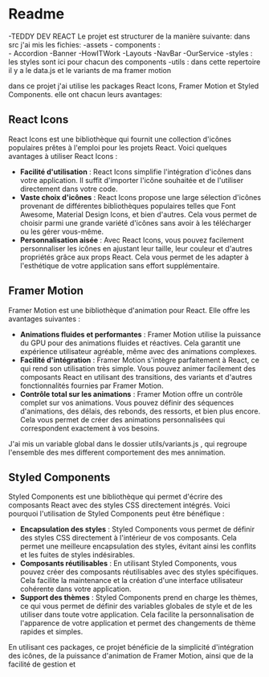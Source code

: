 # Readme
-TEDDY DEV REACT
Le projet est structurer de la manière suivante:
dans src j'ai mis les fichies:
                -assets
                - components :              
                    - Accordion
                    -Banner
                    -HowITWork
                    -Layouts
                    -NavBar
                    -OurService
                -styles : les styles sont ici pour chacun des components
                -utils : dans cette repertoire il y a le data.js et le variants de ma framer motion

dans ce projet j'ai utilise les packages React Icons, Framer Motion et Styled Components. elle ont chacun leurs avantages:

## React Icons

React Icons est une bibliothèque qui fournit une collection d'icônes populaires prêtes à l'emploi pour les projets React. Voici quelques avantages à utiliser React Icons :

- **Facilité d'utilisation** : React Icons simplifie l'intégration d'icônes dans votre application. Il suffit d'importer l'icône souhaitée et de l'utiliser directement dans votre code.
- **Vaste choix d'icônes** : React Icons propose une large sélection d'icônes provenant de différentes bibliothèques populaires telles que Font Awesome, Material Design Icons, et bien d'autres. Cela vous permet de choisir parmi une grande variété d'icônes sans avoir à les télécharger ou les gérer vous-même.
- **Personnalisation aisée** : Avec React Icons, vous pouvez facilement personnaliser les icônes en ajustant leur taille, leur couleur et d'autres propriétés grâce aux props React. Cela vous permet de les adapter à l'esthétique de votre application sans effort supplémentaire.

## Framer Motion

Framer Motion est une bibliothèque d'animation pour React. Elle offre les avantages suivantes :

- **Animations fluides et performantes** : Framer Motion utilise la puissance du GPU pour des animations fluides et réactives. Cela garantit une expérience utilisateur agréable, même avec des animations complexes.
- **Facilité d'intégration** : Framer Motion s'intègre parfaitement à React, ce qui rend son utilisation très simple. Vous pouvez animer facilement des composants React en utilisant des transitions, des variants et d'autres fonctionnalités fournies par Framer Motion.
- **Contrôle total sur les animations** : Framer Motion offre un contrôle complet sur vos animations. Vous pouvez définir des séquences d'animations, des délais, des rebonds, des ressorts, et bien plus encore. Cela vous permet de créer des animations personnalisées qui correspondent exactement à vos besoins.

J'ai mis un variable global dans le dossier utils/variants.js , qui regroupe l'ensemble des mes different comportement des mes annimation.

## Styled Components

Styled Components est une bibliothèque qui permet d'écrire des composants React avec des styles CSS directement intégrés. Voici pourquoi l'utilisation de Styled Components peut être bénéfique :

- **Encapsulation des styles** : Styled Components vous permet de définir des styles CSS directement à l'intérieur de vos composants. Cela permet une meilleure encapsulation des styles, évitant ainsi les conflits et les fuites de styles indésirables.
- **Composants réutilisables** : En utilisant Styled Components, vous pouvez créer des composants réutilisables avec des styles spécifiques. Cela facilite la maintenance et la création d'une interface utilisateur cohérente dans votre application.
- **Support des thèmes** : Styled Components prend en charge les thèmes, ce qui vous permet de définir des variables globales de style et de les utiliser dans toute votre application. Cela facilite la personnalisation de l'apparence de votre application et permet des changements de thème rapides et simples.

En utilisant ces packages, ce projet bénéficie de la simplicité d'intégration des icônes, de la puissance d'animation de Framer Motion, ainsi que de la facilité de gestion et
